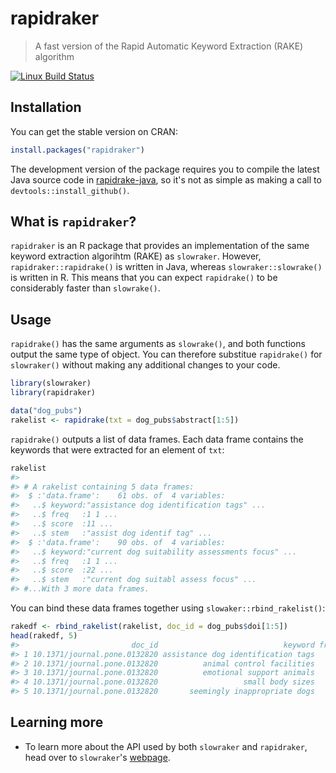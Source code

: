 rapidraker
================

> A fast version of the Rapid Automatic Keyword Extraction (RAKE) algorithm

[![Linux Build Status](https://travis-ci.org/crew102/rapidraker.svg?branch=master)](https://travis-ci.org/crew102/rapidraker)

Installation
------------

You can get the stable version on CRAN:

``` r
install.packages("rapidraker")
```

The development version of the package requires you to compile the latest Java source code in [rapidrake-java](https://github.com/crew102/rapidrake-java), so it's not as simple as making a call to `devtools::install_github()`.

What is `rapidraker`?
---------------------

`rapidraker` is an R package that provides an implementation of the same keyword extraction algorihtm (RAKE) as `slowraker`. However, `rapidraker::rapidrake()` is written in Java, whereas `slowraker::slowrake()` is written in R. This means that you can expect `rapidrake()` to be considerably faster than `slowrake()`.

Usage
-----

`rapidrake()` has the same arguments as `slowrake()`, and both functions output the same type of object. You can therefore substitue `rapidrake()` for `slowraker()` without making any additional changes to your code.

``` r
library(slowraker)
library(rapidraker)

data("dog_pubs")
rakelist <- rapidrake(txt = dog_pubs$abstract[1:5])
```

`rapidrake()` outputs a list of data frames. Each data frame contains the keywords that were extracted for an element of `txt`:

``` r
rakelist
#> 
#> # A rakelist containing 5 data frames:
#>  $ :'data.frame':    61 obs. of  4 variables:
#>   ..$ keyword:"assistance dog identification tags" ...
#>   ..$ freq   :1 1 ...
#>   ..$ score  :11 ...
#>   ..$ stem   :"assist dog identif tag" ...
#>  $ :'data.frame':    90 obs. of  4 variables:
#>   ..$ keyword:"current dog suitability assessments focus" ...
#>   ..$ freq   :1 1 ...
#>   ..$ score  :22 ...
#>   ..$ stem   :"current dog suitabl assess focus" ...
#> #...With 3 more data frames.
```

You can bind these data frames together using `slowaker::rbind_rakelist()`:

``` r
rakedf <- rbind_rakelist(rakelist, doc_id = dog_pubs$doi[1:5])
head(rakedf, 5)
#>                         doc_id                            keyword freq score                   stem
#> 1 10.1371/journal.pone.0132820 assistance dog identification tags    1  10.8 assist dog identif tag
#> 2 10.1371/journal.pone.0132820          animal control facilities    1   9.0     anim control facil
#> 3 10.1371/journal.pone.0132820          emotional support animals    1   9.0      emot support anim
#> 4 10.1371/journal.pone.0132820                   small body sizes    1   9.0        small bodi size
#> 5 10.1371/journal.pone.0132820       seemingly inappropriate dogs    1   7.9    seem inappropri dog
```

Learning more
-------------

-   To learn more about the API used by both `slowraker` and `rapidraker`, head over to `slowraker`'s [webpage](https://crew102.github.io/slowraker/index.html).
